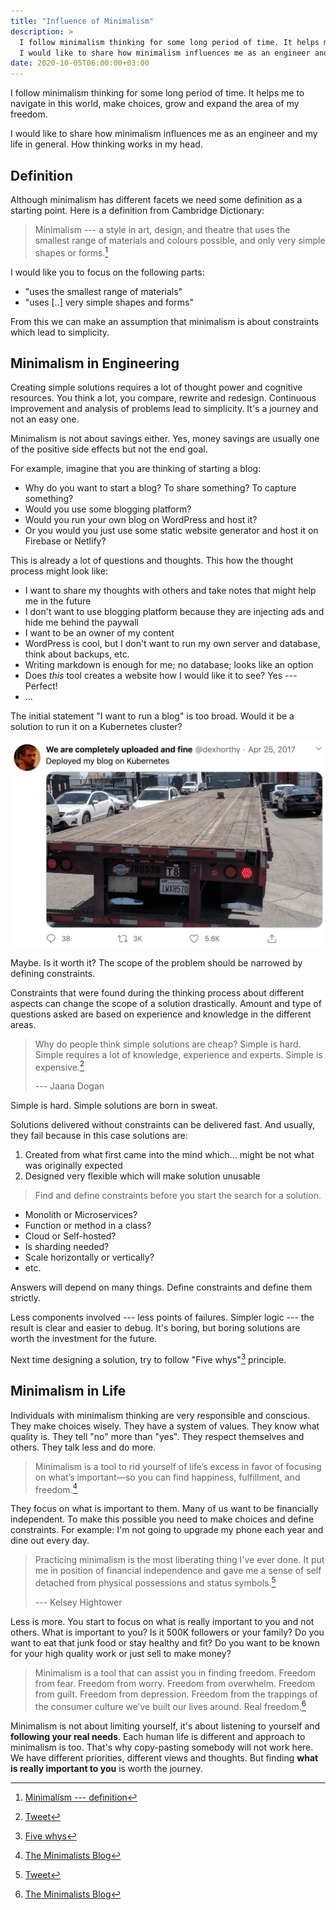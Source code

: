 ```yaml
---
title: "Influence of Minimalism"
description: >
  I follow minimalism thinking for some long period of time. It helps me to navigate in this world, make choices, grow and expand area of my freedom.
  I would like to share how minimalism influences me as an engineer and my life in general. How thinking works in my head.
date: 2020-10-05T06:00:00+03:00
---
```


I follow minimalism thinking for some long period of time.
It helps me to navigate in this world, make choices, grow and expand the area of my freedom.

I would like to share how minimalism influences me as an engineer and my life in general.
How thinking works in my head.

## Definition

Although minimalism has different facets we need some definition as a starting point.
Here is a definition from Cambridge Dictionary:

> Minimalism --- a style in art, design, and theatre that uses the smallest range of materials and colours possible, and only very simple shapes or forms.[^1]

I would like you to focus on the following parts:

- "uses the smallest range of materials"
- "uses [..] very simple shapes and forms"

From this we can make an assumption that minimalism is about constraints which lead to simplicity.

## Minimalism in Engineering

Creating simple solutions requires a lot of thought power and cognitive resources.
You think a lot, you compare, rewrite and redesign.
Continuous improvement and analysis of problems lead to simplicity.
It's a journey and not an easy one.

Minimalism is not about savings either.
Yes, money savings are usually one of the positive side effects but not the end goal.

For example, imagine that you are thinking of starting a blog:

- Why do you want to start a blog? To share something? To capture something?
- Would you use some blogging platform?
- Would you run your own blog on WordPress and host it?
- Or you would you just use some static website generator and host it on Firebase or Netlify?

This is already a lot of questions and thoughts.
This how the thought process might look like:

- I want to share my thoughts with others and take notes that might help me in the future
- I don't want to use blogging platform because they are injecting ads and hide me behind the paywall
- I want to be an owner of my content
- WordPress is cool, but I don't want to run my own server and database, think about backups, etc.
- Writing markdown is enough for me; no database; looks like an option
- Does *this* tool creates a website how I would like it to see? Yes --- Perfect!
- ...

The initial statement "I want to run a blog" is too broad.
Would it be a solution to run it on a Kubernetes cluster?

[![How it feels like to deploy a blog to Kubernetes](images/856639005462417409.png)](https://twitter.com/dexhorthy/status/856639005462417409)

Maybe.
Is it worth it?
The scope of the problem should be narrowed by defining constraints.

Constraints that were found during the thinking process about different aspects can change the scope of a solution drastically.
Amount and type of questions asked are based on experience and knowledge in the different areas.

> Why do people think simple solutions are cheap?
> Simple is hard.
> Simple requires a lot of knowledge, experience and experts.
> Simple is expensive.[^2]
>
> --- Jaana Dogan

Simple is hard.
Simple solutions are born in sweat.

Solutions delivered without constraints can be delivered fast.
And usually, they fail because in this case solutions are:

1. Created from what first came into the mind which... might be not what was originally expected
2. Designed very flexible which will make solution unusable

> Find and define constraints before you start the search for a solution.

- Monolith or Microservices?
- Function or method in a class?
- Cloud or Self-hosted?
- Is sharding needed?
- Scale horizontally or vertically?
- etc.

Answers will depend on many things.
Define constraints and define them strictly.

Less components involved --- less points of failures.
Simpler logic --- the result is clear and easier to debug.
It's boring, but boring solutions are worth the investment for the future.

Next time designing a solution, try to follow "Five whys"[^5] principle.

## Minimalism in Life

Individuals with minimalism thinking are very responsible and conscious.
They make choices wisely.
They have a system of values.
They know what quality is.
They tell "no" more than "yes".
They respect themselves and others.
They talk less and do more.

> Minimalism is a tool to rid yourself of life’s excess in favor of focusing on what’s important—so you can find happiness, fulfillment, and freedom.[^4]

They focus on what is important to them.
Many of us want to be financially independent.
To make this possible you need to make choices and define constraints.
For example: I'm not going to upgrade my phone each year and dine out every day.

> Practicing minimalism is the most liberating thing I've ever done.
> It put me in position of financial independence and gave me a sense of self detached from physical possessions and status symbols.[^3]
>
> --- Kelsey Hightower

Less is more.
You start to focus on what is really important to you and not others.
What is important to you?
Is it 500K followers or your family?
Do you want to eat that junk food or stay healthy and fit?
Do you want to be known for your high quality work or just sell to make money?

> Minimalism is a tool that can assist you in finding freedom.
> Freedom from fear. Freedom from worry.
> Freedom from overwhelm.
> Freedom from guilt.
> Freedom from depression.
> Freedom from the trappings of the consumer culture we’ve built our lives around.
> Real freedom.[^4]

Minimalism is not about limiting yourself, it's about listening to yourself and **following your real needs**.
Each human life is different and approach to minimalism is too.
That's why copy-pasting somebody will not work here.
We have different priorities, different views and thoughts.
But finding **what is really important to you** is worth the journey.

[^1]: [Minimalism --- definition](https://dictionary.cambridge.org/dictionary/english/minimalism)
[^2]: [Tweet](https://twitter.com/rakyll/status/1131300939430735874)
[^3]: [Tweet](https://twitter.com/kelseyhightower/status/1271092848071331842)
[^4]: [The Minimalists Blog](https://www.theminimalists.com/minimalism/)
[^5]: [Five whys](https://en.wikipedia.org/wiki/Five_whys)
